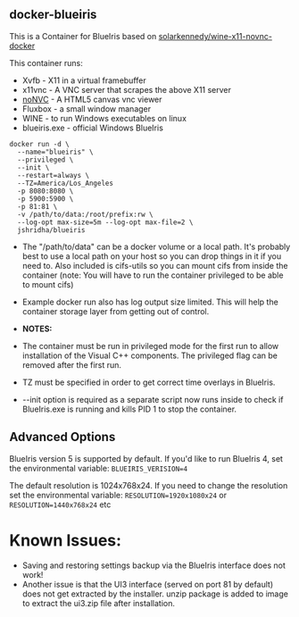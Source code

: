 ## docker-blueiris

This is a Container for BlueIris based on [solarkennedy/wine-x11-novnc-docker
](https://github.com/solarkennedy/wine-x11-novnc-docker)

This container runs:

* Xvfb - X11 in a virtual framebuffer
* x11vnc - A VNC server that scrapes the above X11 server
* [noNVC](https://kanaka.github.io/noVNC/) - A HTML5 canvas vnc viewer
* Fluxbox - a small window manager
* WINE - to run Windows executables on linux
* blueiris.exe - official Windows BlueIris

```
docker run -d \
  --name="blueiris" \
  --privileged \
  --init \
  --restart=always \
  --TZ=America/Los_Angeles
  -p 8080:8080 \
  -p 5900:5900 \
  -p 81:81 \
  -v /path/to/data:/root/prefix:rw \
  --log-opt max-size=5m --log-opt max-file=2 \
  jshridha/blueiris
  ```

* The "/path/to/data" can be a docker volume or a local path.  It's probably best to use a local path on your host so you can drop things in it if you need to.  Also included is cifs-utils so you can mount cifs from inside the container (note:  You will have to run the container privileged to be able to mount cifs)

* Example docker run also has log output size limited.  This will help the container storage layer from getting out of control.

* **NOTES:**

* The container must be run in privileged mode for the first run to allow installation of the Visual C++ components. The privileged flag can be removed after the first run.
* TZ must be specified in order to get correct time overlays in BlueIris.
* --init option is required as a separate script now runs inside to check if BlueIris.exe is running and kills PID 1 to stop the container.

## Advanced Options

BlueIris version 5 is supported by default. If you'd like to run BlueIris 4, set the environmental variable:
```BLUEIRIS_VERISION=4```

The default resolution is 1024x768x24. If you need to change the resolution set the environmental variable:
`RESOLUTION=1920x1080x24` or `RESOLUTION=1440x768x24` etc

# Known Issues:
* Saving and restoring settings backup via the BlueIris interface does not work!
* Another issue is that the UI3 interface (served on port 81 by default) does not get extracted by the installer.  unzip package is added to image to extract the ui3.zip file after installation.
